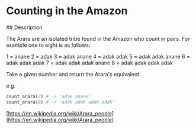 # Counting in the Amazon

## Description

The Arara are an isolated tribe found in the Amazon who count in pairs. For example one to eight is as follows:

1 = anane
2 = adak
3 = adak anane
4 = adak adak
5 = adak adak anane
6 = adak adak adak
7 = adak adak adak anane
8 = adak adak adak adak

Take a given number and return the Arara's equivalent.

e.g.

```python
count_arara(3) # -> 'adak anane'
count_arara(8) # -> 'adak adak adak adak'
```

[https://en.wikipedia.org/wiki/Arara_people](https://en.wikipedia.org/wiki/Arara_people)
